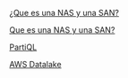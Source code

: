 
[¿Que es una NAS y una SAN?](www.netapp.com/us/info/what-is-storage-area-network.aspx)

[Que es una NAS y una SAN?](www.netapp.com/us/info/what-is-storage-area-network.aspx)

[PartiQL](https://aws.amazon.com/es/blogs/opensource/announcing-partiql-one-query-language-for-all-your-data/)

[AWS Datalake](aws.amazon.com/es/blogs/apn/how-to-create-a-continually-refreshed-amazon-s3-data-lake-in-just-one-day)




